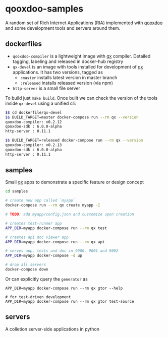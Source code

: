 # qooxdoo-samples

A random set of Rich Internet Applications (RIA) implemented with [qooxdoo] and some development tools and servers around them.

## dockerfiles

- ``qooxdoo-compiler`` is a lightweight image with [qx] compiler. Detailed tagging, labeling and released in docker-hub registry
- ``qx-devel`` is an image with tools installed for development of [qx] applications. It has two versions, tagged as
  - ``:master`` installs latest version in master branch
  - ``:released`` installs released version (via npm)
- ``http-server`` is a small file server

To build just ``make build``. Once built we can check the version of the tools inside ``qx-devel`` using
a unified cli:

```bash
$$ cd dockerfile/qx-devel
$$ BUILD_TARGET=master docker-compose run --rm qx --version
qooxdoo-compiler: v0.2.12
qooxdoo-sdk : 6.0.0-alpha
http-server : 0.11.1

$$ BUILD_TARGET=released docker-compose run --rm qx --version
qooxdoo-compiler: v0.2.13
qooxdoo-sdk : 6.0.0-alpha
http-server : 0.11.1
```


## samples

Small [qx] apps to demonstrate a specific feature or design concept

```bash
cd samples

# create new app called `myapp`
docker-compose run --rm qx create myapp -I

# TODO: add myapp/config.json and customize upon creation

# creates test-runner app
APP_DIR=myapp docker-compose run --rm qx test

# creates api doc viewer app
APP_DIR=myapp docker-compose run --rm qx api

# serves app, tests and doc in 9000, 9001 and 9002
APP_DIR=myapp docker-compose -d up

# drop all servers
docker-compose down
```

Or can explicitly query the ``generator`` as

```
APP_DIR=myapp docker-compose run --rm qx gtor --help

# for test-driven development
APP_DIR=myapp docker-compose run --rm qx gtor test-source

```


## servers

A colletion server-side applications in python

[qooxdoo]:http://www.qooxdoo.org
[qx]:http://www.qooxdoo.org
